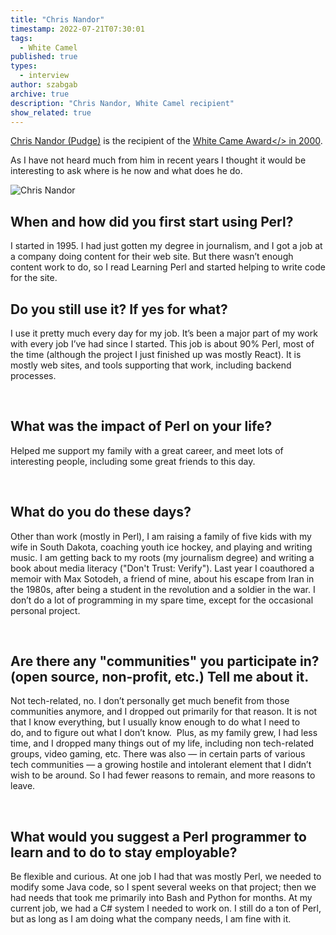 ```yaml
---
title: "Chris Nandor"
timestamp: 2022-07-21T07:30:01
tags:
  - White Camel
published: true
types:
  - interview
author: szabgab
archive: true
description: "Chris Nandor, White Camel recipient"
show_related: true
---
```



[Chris Nandor (Pudge)](https://pudge.net/) is the recipient of the <a href="https://www.perl.org/advocacy/white_camel/">White Came Award</> in [2000](https://www.perl.org/advocacy/white_camel/2000.html).

As I have not heard much from him in recent years I thought it would be interesting to ask where is he now and what does he do.


<img src="/img/chris-nandor.jpeg" alt="Chris Nandor" />

## When and how did you first start using Perl?

I started in 1995. I had just gotten my degree in journalism, and I got a job at
a company doing content for their web site. But there wasn’t enough content work
to do, so I read Learning Perl and started helping to write code for the site.
 
## Do you still use it? If yes for what?

I use it pretty much every day for my job. It’s been a major part of my work
with every job I’ve had since I started. This job is about 90% Perl, most of the
time (although the project I just finished up was mostly React). It is mostly
web sites, and tools supporting that work, including backend processes.

 
## What was the impact of Perl on your life?


Helped me support my family with a great career, and meet lots of interesting
people, including some great friends to this day.

 
## What do you do these days?

Other than work (mostly in Perl), I am raising a family of five kids with my
wife in South Dakota, coaching youth ice hockey, and playing and writing music.
I am getting back to my roots (my journalism degree) and writing a book about
media literacy ("Don't Trust: Verify"). Last year I coauthored a memoir with Max
Sotodeh, a friend of mine, about his escape from Iran in the 1980s, after being
a student in the revolution and a soldier in the war. I don’t do a lot of
programming in my spare time, except for the occasional personal project.

 
## Are there any "communities" you participate in? (open source, non-profit, etc.) Tell me about it.

Not tech-related, no. I don’t personally get much benefit from those communities
anymore, and I dropped out primarily for that reason. It is not that I know
everything, but I usually know enough to do what I need to do, and to figure out
what I don’t know.  Plus, as my family grew, I had less time, and I dropped many
things out of my life, including non tech-related groups, video gaming, etc.
There was also — in certain parts of various tech communities — a growing
hostile and intolerant element that I didn’t wish to be around. So I had fewer
reasons to remain, and more reasons to leave.

 
## What would you suggest a Perl programmer to learn and to do to stay employable?


Be flexible and curious. At one job I had that was mostly Perl, we needed to
modify some Java code, so I spent several weeks on that project; then we had
needs that took me primarily into Bash and Python for months. At my current job,
we had a C# system I needed to work on. I still do a ton of Perl, but as long as
I am doing what the company needs, I am fine with it.

 
